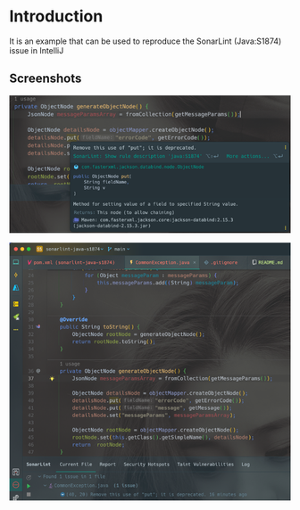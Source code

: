 # Introduction
It is an example that can be used to reproduce the SonarLint (Java:S1874) issue in IntelliJ

## Screenshots
![img.png](img.png)

![img_1.png](img_1.png)